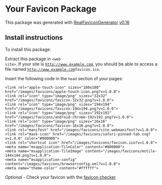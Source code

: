 # Your Favicon Package

This package was generated with [RealFaviconGenerator](https://realfavicongenerator.net/) [v0.16](https://realfavicongenerator.net/change_log#v0.16)

## Install instructions

To install this package:

Extract this package in <code>&lt;web site&gt;<?php echo /images/favicons/ ?></code>. If your site is <code>http://www.example.com</code>, you should be able to access a file named <code>http://www.example.com<?php echo /images/favicons/ ?>favicon.ico</code>.

Insert the following code in the `head` section of your pages:

    <link rel="apple-touch-icon" sizes="180x180" href="/images/favicons/apple-touch-icon.png?v=1.0.0">
    <link rel="icon" type="image/png" sizes="32x32" href="/images/favicons/favicon-32x32.png?v=1.0.0">
    <link rel="icon" type="image/png" sizes="194x194" href="/images/favicons/favicon-194x194.png?v=1.0.0">
    <link rel="icon" type="image/png" sizes="192x192" href="/images/favicons/android-chrome-192x192.png?v=1.0.0">
    <link rel="icon" type="image/png" sizes="16x16" href="/images/favicons/favicon-16x16.png?v=1.0.0">
    <link rel="manifest" href="/images/favicons/site.webmanifest?v=1.0.0">
    <link rel="mask-icon" href="/images/favicons/safari-pinned-tab.svg?v=1.0.0" color="#000000">
    <link rel="shortcut icon" href="/images/favicons/favicon.ico?v=1.0.0">
    <meta name="msapplication-TileColor" content="#000000">
    <meta name="msapplication-TileImage" content="/images/favicons/mstile-144x144.png?v=1.0.0">
    <meta name="msapplication-config" content="/images/favicons/browserconfig.xml?v=1.0.0">
    <meta name="theme-color" content="#ffffff">

*Optional* - Check your favicon with the [favicon checker](https://realfavicongenerator.net/favicon_checker)